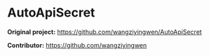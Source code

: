 # AutoApiSecret

 **Original project:** 
https://github.com/wangziyingwen/AutoApiSecret

 **Contributor:** 
https://github.com/wangziyingwen

